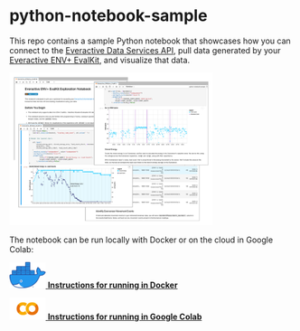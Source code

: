 # python-notebook-sample

This repo contains a sample Python notebook that showcases how you can connect to the [Everactive Data Services API](https://docs.api.everactive.com/reference/data-services-api-overview), pull data generated by your [Everactive ENV+ EvalKit](https://everactive.com/product/environmental-evaluation-kit/), and visualize that data.

<p>
    <a href="notebook/Everactive_ENVplus_EvalKit_Exploration.ipynb">
        <img src="docs/images/notebook_montage.png" width="360px"/>
    </a>
</p>

The notebook can be run locally with Docker or on the cloud in Google Colab:

<p>
    <a href="docs/how_to_run_in_docker.md">
        <img src="docs/images/community_logos/docker.png" width="64"/>
        <span><b>Instructions for running in Docker</b></span>
    </a>
</p>

<p>
    <a href="docs/how_to_run_in_colab.md">
        <img src="docs/images/community_logos/google_colab.png" width="64"/>
        <span><b>Instructions for running in Google Colab</b></span>
    </a>
</p>